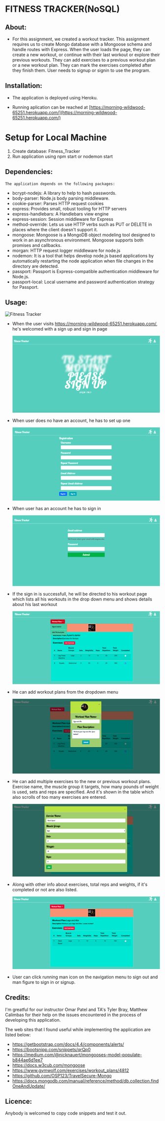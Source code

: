
# FITNESS TRACKER(NoSQL)

## About: ##

* For this assignment, we created a workout tracker. This assignment requires us to create Mongo database with a Mongoose schema and handle routes with Express. When the user loads the page, they can create a new workout, or continue with their last workout or explore their previous workouts. They can add exercises to a previous workout plan or a new workout plan. They can mark the exercises completed after they finish them. User needs to signup or signin to use the program. 

## Installation: ##

  * The application is deployed using Heroku.

  * Running aplication can be reached at [https://morning-wildwood-65251.herokuapp.com/](https://morning-wildwood-65251.herokuapp.com/) 

  # Setup for Local Machine

1. Create database: Fitness_Tracker
2. Run application using npm start or nodemon start


## Dependencies: ##

    The application depends on the following packages:

   *  bcrypt-nodejs: A library to help to hash passwords.
   *  body-parser: Node.js body parsing middleware.
   *  cookie-parser: Parses HTTP request cookies
   *  express: Provides small, robust tooling for HTTP servers
   *  express-handlebars: A Handlebars view engine 
   *  express-session: Session middleware for Express
   *  method-override: Lets us use HTTP verbs such as PUT or DELETE in places where the client doesn't support it.
   *  mongoose: Mongoose is a MongoDB object modeling tool designed to work in an asynchronous environment. Mongoose supports both promises and callbacks.
   *  morgan: HTTP request logger middleware for node.js
   *  nodemon: It is a tool that helps develop node.js based applications by automatically restarting the node application when file changes in the directory are detected.
   *  passport: Passport is Express-compatible authentication middleware for Node.js.
   *  passport-local: Local username and password authentication strategy for Passport.
   

## Usage: ##

   ![Fitness Tracker](public/assets/img/FitnessTracker.gif)

   - When the user visits https://morning-wildwood-65251.herokuapp.com/, he's welcomed with a sign up and sign in page

     ![Welcome Page](public/assets/img/WelcomePage.png)
     
   - When user does no have an account, he has to set up one

     ![Registration](public/assets/img/Registration.png)
     
   - When user has an account he has to sign in 

     ![Sign in](public/assets/img/SignIn.png)

  - If the sign in is successfull, he will be directed to his workout page which lists all his workouts in the drop down menu and shows details about his last workout

     ![Workout Menu](public/assets/img/WorkOut.png)
    
  - He can add workout plans from the dropdown menu

     ![Add Workout Plans](public/assets/img/AddPlan.png)

  - He can add multiple exercises to the new or previous workout plans. Exercise name, the muscle group it targets, how many pounds of weight is used, sets and reps are specified. And it's shown in the table which also scrolls of too many exercises are entered.

     ![Add Exercises](public/assets/img/AddExercises.png)

  - Along with other info about exercises, total reps and weights, if it's completed or not are also listed.

     ![Show Exercises](public/assets/img/ShowExercises.png)

  - User can click running man icon on the navigation menu to sign out and man figure to sign in or signup.
    


## Credits: ## 

I'm greatful for our instructor Omar Patel and TA's Tyler Bray, Matthew Calimbas for their help on the issues encountered in the process of developing this application.

The web sites that I found useful while implementing the application are listed below:

  * https://getbootstrap.com/docs/4.4/components/alerts/
  * https://bootsnipp.com/snippets/qrQp0
  * https://medium.com/@nicknauert/mongooses-model-populate-b844ae6d1ee7
  * https://docs.w3cub.com/mongoose
  * https://www.gymwolf.com/exercises/workout_plans/4812
  * https://github.com/OSP123/TravelSecure-Mongo
  * https://docs.mongodb.com/manual/reference/method/db.collection.findOneAndUpdate/
  
## Licence: ##

Anybody is welcomed to copy code snippets and test it out.
